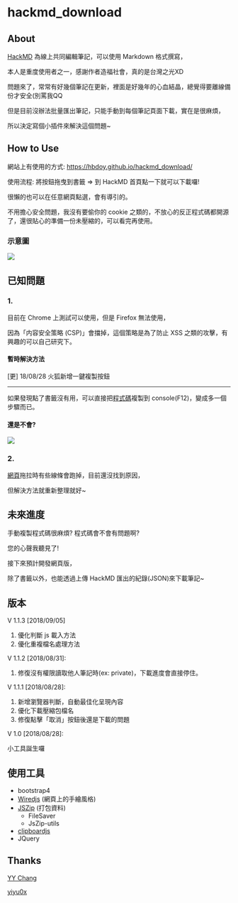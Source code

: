 # hackmd_download
## About
[HackMD](https://hackmd.io) 為線上共同編輯筆記，可以使用 Markdown 格式撰寫，

本人是重度使用者之一，感謝作者造福社會，真的是台灣之光XD

問題來了，常常有好幾個筆記在更新，裡面是好幾年的心血結晶，總覺得要離線備份才安全(別罵我QQ

但是目前沒辦法批量匯出筆記，只能手動到每個筆記頁面下載，實在是很麻煩，

所以決定寫個小插件來解決這個問題~

## How to Use
網站上有使用的方式: https://hbdoy.github.io/hackmd_download/

使用流程: 將按鈕拖曳到書籤 => 到 HackMD 首頁點一下就可以下載囉!

很懶的也可以在任意網頁點選，會有導引的。

不用擔心安全問題，我沒有要偷你的 cookie 之類的，不放心的反正程式碼都開源了，還很貼心的準備一份未壓縮的，可以看完再使用。

### 示意圖
![](https://i.imgur.com/6ltZ7u9.gif)

## 已知問題
### 1.
目前在 Chrome 上測試可以使用，但是 Firefox 無法使用，

因為「内容安全策略 (CSP)」會擋掉，這個策略是為了防止 XSS 之類的攻擊，有興趣的可以自己研究下。

#### 暫時解決方法
[更] 18/08/28
火狐新增一鍵複製按鈕

------

如果發現點了書籤沒有用，可以直接把[程式碼](https://github.com/hbdoy/hackmd_download/blob/master/js/minify.js)複製到 console(F12)，變成多一個步驟而已。

#### 還是不會?
![](https://i.imgur.com/cnQxptO.gif)

### 2.
[網頁](https://hbdoy.github.io/hackmd_download/)拖拉時有些線條會跑掉，目前還沒找到原因，

但解決方法就重新整理就好~

## 未來進度
手動複製程式碼很麻煩? 程式碼會不會有問題啊?

您的心聲我聽見了!

接下來預計開發網頁版，

除了書籤以外，也能透過上傳 HackMD 匯出的紀錄(JSON)來下載筆記~

## 版本
V 1.1.3
[2018/09/05]
1. 優化判斷 js 載入方法
2. 優化重複檔名處理方法

V 1.1.2
[2018/08/31]:
1. 修復沒有權限讀取他人筆記時(ex: private)，下載進度會直接停住。

V 1.1.1
[2018/08/28]:

1. 新增瀏覽器判斷，自動最佳化呈現內容
2. 優化下載壓縮包檔名
3. 修復點擊「取消」按鈕後還是下載的問題

V 1.0
[2018/08/28]:

小工具誕生囉

## 使用工具
- bootstrap4
- [Wiredjs](http://wiredjs.com/) (網頁上的手繪風格)
- [JSZip](https://stuk.github.io/jszip/) (打包資料)
  - FileSaver
  - JsZip-utils
- [clipboardjs](https://clipboardjs.com/)
- JQuery

## Thanks
[YY Chang](https://github.com/x3388638)

[yiyu0x](https://github.com/yiyu0x)
